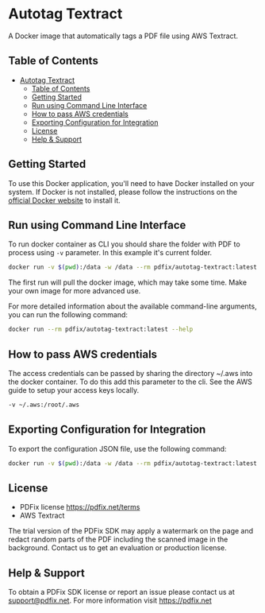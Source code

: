 # Autotag Textract

A Docker image that automatically tags a PDF file using AWS Textract.

## Table of Contents

- [Autotag Textract](#autotag-textract)
  - [Table of Contents](#table-of-contents)
  - [Getting Started](#getting-started)
  - [Run using Command Line Interface](#run-using-command-line-interface)
  - [How to pass AWS credentials](#how-to-pass-aws-credentials)
  - [Exporting Configuration for Integration](#exporting-configuration-for-integration)
  - [License](#license)
  - [Help \& Support](#help--support)

## Getting Started

To use this Docker application, you'll need to have Docker installed on your system. If Docker is not installed, please follow the instructions on the [official Docker website](https://docs.docker.com/get-docker/) to install it.


## Run using Command Line Interface

To run docker container as CLI you should share the folder with PDF to process using `-v` parameter. In this example it's current folder.

```bash
docker run -v $(pwd):/data -w /data --rm pdfix/autotag-textract:latest autotag -i input.pdf -o output.pdf
```

The first run will pull the docker image, which may take some time. Make your own image for more advanced use.

For more detailed information about the available command-line arguments, you can run the following command:

```bash
docker run --rm pdfix/autotag-textract:latest --help
```

## How to pass AWS credentials

The access credentials can be passed by sharing the directory ~/.aws into the docker container. To do this add this parameter to the cli.
See the AWS guide to setup your access keys locally.

```bash
-v ~/.aws:/root/.aws
```

## Exporting Configuration for Integration

To export the configuration JSON file, use the following command:

```bash
docker run -v $(pwd):/data -w /data --rm pdfix/autotag-textract:latest config -o config.json
```

## License

- PDFix license https://pdfix.net/terms
- AWS Textract 

The trial version of the PDFix SDK may apply a watermark on the page and redact random parts of the PDF including the scanned image in the background. Contact us to get an evaluation or production license.

## Help & Support

To obtain a PDFix SDK license or report an issue please contact us at support@pdfix.net.
For more information visit https://pdfix.net
